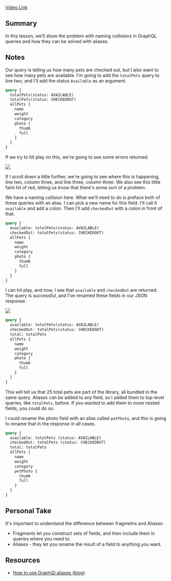 [Video Link](https://egghead.io/lessons/graphql-renaming-fields-with-graphql-aliases)

## Summary

In this lesson, we’ll show the problem with naming collisions in GraphQL queries and how they can be solved with aliases.

## Notes

Our query is telling us how many pets are checked out, but I also want to see how many pets are available. I'm going to add the `totalPets` query to line two, and I'll add the status `Available` as an argument.

```graphql
query {
  totalPets(status: AVAILABLE)
  totalPets(status: CHECKEDOUT)
  allPets {
    name
    weight
    category
    photo {
      thumb
      full
    }
  }
}
```

If we try to hit play on this, we're going to see some errors returned.

![](https://res.cloudinary.com/dg3gyk0gu/image/upload/v1563555709/transcript-images/renaming-fields-with-graphql-aliases-error.png)

If I scroll down a little further, we're going to see where this is happening, line two, column three, and line three, column three. We also see this little faint hit of red, letting us know that there's some sort of a problem.

We have a naming collision here. What we'll need to do is preface both of these queries with an alias. I can pick a new name for this field. I'll call it `available` and add a colon. Then I'll add `checkedOut` with a colon in front of that.

<TimeStamp start="0:42" end="0:53">

```graphql
query {
  available: totalPets(status: AVAILABLE)
  checkedOut: totalPets(status: CHECKEDOUT)
  allPets {
    name
    weight
    category
    photo {
      thumb
      full
    }
  }
}
```

</TimeStamp>

I can hit play, and now, I see that `available` and `checkedOut` are returned. The query is successful, and I've renamed these fields in our JSON response.

![](https://res.cloudinary.com/dg3gyk0gu/image/upload/v1563555709/transcript-images/renaming-fields-with-graphql-aliases-queries-fiexed.png)


<TimeStamp start="1:00" end="1:07">

```graphql
query {
  available: totalPets(status: AVAILABLE)
  checkedOut: totalPets(status: CHECKEDOUT)
  total: totalPets
  allPets {
    name
    weight
    category
    photo {
      thumb
      full
    }
  }
}
```

</TimeStamp>

This will tell us that 25 total pets are part of the library, all bundled in the same query. Aliases can be added to any field, so I added them to top-level queries, like `totalPets`, before. If you wanted to add them to more nested fields, you could do so.

I could rename the photo field with an alias called `petPhoto`, and this is going to rename that in the response in all cases.


<TimeStamp start="1:17" end="1:20">

```graphql
query {
  available: totalPets (status: AVAILABLE)
  checkedOut: totalPets (status: CHECKEDOUT)
  total: totalPets
  allPets {
    name
    weight
    category
    petPhoto {
      thumb
      full
    }
  }
}
```

</TimeStamp>

## Personal Take

It's important to understand the difference between fragmetns and Aliases:

- Fragments let you construct sets of fields, and then include them in queries where you need to.
- Aliases - they let you rename the result of a field to anything you want.

## Resources

- [How to use GraphQl aliases (blog)](https://atheros.ai/blog/how-to-use-graphql-aliases)
